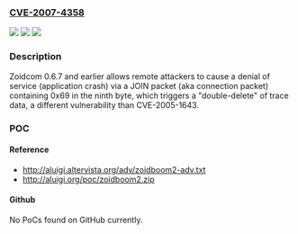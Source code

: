 ### [CVE-2007-4358](https://cve.mitre.org/cgi-bin/cvename.cgi?name=CVE-2007-4358)
![](https://img.shields.io/static/v1?label=Product&message=n%2Fa&color=blue)
![](https://img.shields.io/static/v1?label=Version&message=n%2Fa&color=blue)
![](https://img.shields.io/static/v1?label=Vulnerability&message=n%2Fa&color=brighgreen)

### Description

Zoidcom 0.6.7 and earlier allows remote attackers to cause a denial of service (application crash) via a JOIN packet (aka connection packet) containing 0x69 in the ninth byte, which triggers a "double-delete" of trace data, a different vulnerability than CVE-2005-1643.

### POC

#### Reference
- http://aluigi.altervista.org/adv/zoidboom2-adv.txt
- http://aluigi.org/poc/zoidboom2.zip

#### Github
No PoCs found on GitHub currently.

